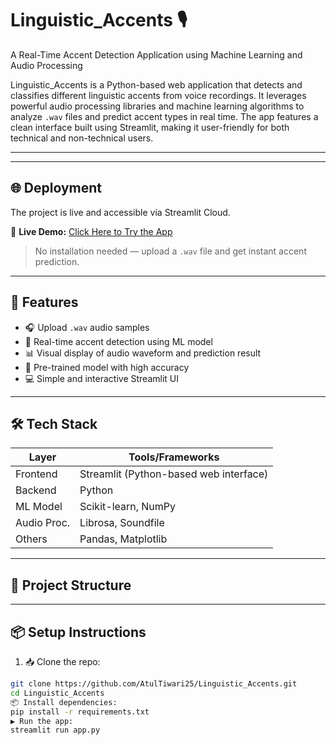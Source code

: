 # Linguistic_Accents 🎙️  
A Real-Time Accent Detection Application using Machine Learning and Audio Processing

Linguistic_Accents is a Python-based web application that detects and classifies different linguistic accents from voice recordings. It leverages powerful audio processing libraries and machine learning algorithms to analyze `.wav` files and predict accent types in real time. The app features a clean interface built using Streamlit, making it user-friendly for both technical and non-technical users.

---
---

## 🌐 Deployment

The project is live and accessible via Streamlit Cloud.

🔗 **Live Demo:** [Click Here to Try the App](https://chandrabhan7067.github.io/Linguistic_Accents/)

> No installation needed — upload a `.wav` file and get instant accent prediction.

---



## 🚀 Features

- 🎧 Upload `.wav` audio samples
- 🤖 Real-time accent detection using ML model
- 📊 Visual display of audio waveform and prediction result
- 🧠 Pre-trained model with high accuracy
- 💻 Simple and interactive Streamlit UI

---

## 🛠️ Tech Stack

| Layer       | Tools/Frameworks                            |
|-------------|----------------------------------------------|
| Frontend    | Streamlit (Python-based web interface)       |
| Backend     | Python                                       |
| ML Model    | Scikit-learn, NumPy                          |
| Audio Proc. | Librosa, Soundfile                           |
| Others      | Pandas, Matplotlib                          |

---

## 📂 Project Structure


---

## 📦 Setup Instructions

1. 📥 Clone the repo:
```bash
git clone https://github.com/AtulTiwari25/Linguistic_Accents.git
cd Linguistic_Accents
📦 Install dependencies:
pip install -r requirements.txt
▶️ Run the app:
streamlit run app.py

